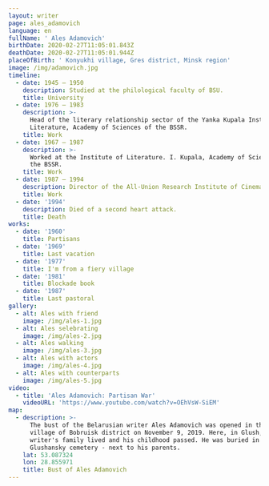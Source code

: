```yaml
---
layout: writer
page: ales_adamovich
language: en
fullName: ' Ales Adamovich'
birthDate: 2020-02-27T11:05:01.843Z
deathDate: 2020-02-27T11:05:01.944Z
placeOfBirth: ' Konyukhi village, Gres district, Minsk region'
image: /img/adamovich.jpg
timeline:
  - date: 1945 — 1950
    description: Studied at the philological faculty of BSU.
    title: University
  - date: 1976 — 1983
    description: >-
      Head of the literary relationship sector of the Yanka Kupala Institute of
      Literature, Academy of Sciences of the BSSR.
    title: Work
  - date: 1967 — 1987
    description: >-
      Worked at the Institute of Literature. I. Kupala, Academy of Sciences of
      the BSSR.
    title: Work
  - date: 1987 — 1994
    description: Director of the All-Union Research Institute of Cinematography in Moscow.
    title: Work
  - date: '1994'
    description: Died of a second heart attack.
    title: Death
works:
  - date: '1960'
    title: Partisans
  - date: '1969'
    title: Last vacation
  - date: '1977'
    title: I'm from a fiery village
  - date: '1981'
    title: Blockade book
  - date: '1987'
    title: Last pastoral
gallery:
  - alt: Ales with friend
    image: /img/ales-1.jpg
  - alt: Ales selebrating
    image: /img/ales-2.jpg
  - alt: Ales walking
    image: /img/ales-3.jpg
  - alt: Ales with actors
    image: /img/ales-4.jpg
  - alt: Ales with counterparts
    image: /img/ales-5.jpg
video:
  - title: 'Ales Adamovich: Partisan War'
    videoURL: 'https://www.youtube.com/watch?v=OEhVsW-SiEM'
map:
  - description: >-
      The bust of the Belarusian writer Ales Adamovich was opened in the Glush
      village of Bobruisk district on November 9, 2019. Here, in Glush, the
      writer's family lived and his childhood passed. He was buried in the
      Glushansky cemetery - next to his parents.
    lat: 53.087324
    lon: 28.855971
    title: Bust of Ales Adamovich
---
```


